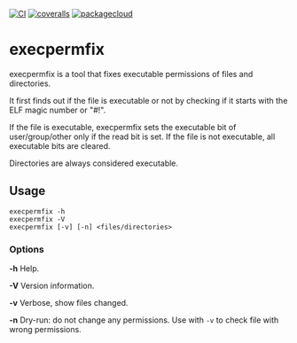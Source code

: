 [![CI](https://github.com/lpenz/execpermfix/actions/workflows/ci.yml/badge.svg)](https://github.com/lpenz/execpermfix/actions/workflows/ci.yml)
[![coveralls](https://coveralls.io/repos/github/lpenz/execpermfix/badge.svg?branch=main)](https://coveralls.io/github/lpenz/execpermfix?branch=main)
[![packagecloud](https://img.shields.io/badge/deb-packagecloud.io-844fec.svg)](https://packagecloud.io/app/lpenz/debian/search?q=execpermfix)

# execpermfix

execpermfix is a tool that fixes executable permissions of files and
directories.

It first finds out if the file is executable or not by checking if it starts
with the ELF magic number or "#!".

If the file is executable, execpermfix sets the executable bit of
user/group/other only if the read bit is set. If the file is not executable,
all executable bits are cleared.

Directories are always considered executable.


## Usage

~~~[.sh]
execpermfix -h
execpermfix -V
execpermfix [-v] [-n] <files/directories>
~~~

### Options

**-h** Help.

**-V** Version information.

**-v** Verbose, show files changed.

**-n** Dry-run: do not change any permissions. Use with ``-v`` to check file with wrong permissions.

